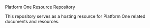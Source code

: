Platform One Resource Repository

This repository serves as a hosting resource for Platform One related documents and resources.
